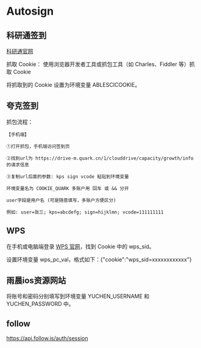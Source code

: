 # Autosign

## 科研通签到

[科研通官网](https://www.ablesci.com/)

抓取 Cookie： 使用浏览器开发者工具或抓包工具（如 Charles、Fiddler 等）抓取 Cookie

将抓取到的 Cookie 设置为环境变量 ABLESCICOOKIE。

## 夸克签到

抓包流程：

    【手机端】

    ①打开抓包，手机端访问签到页

    ②找到url为 https://drive-m.quark.cn/1/clouddrive/capacity/growth/info 的请求信息

    ③复制url后面的参数: kps sign vcode 粘贴到环境变量

    环境变量名为 COOKIE_QUARK 多账户用 回车 或 && 分开

    user字段是用户名 (可是随意填写，多账户方便区分)
    
    例如: user=张三; kps=abcdefg; sign=hijklmn; vcode=111111111

## WPS

在手机或电脑端登录 [WPS 官网](https://vip.wps.cn/home)，找到 Cookie 中的 wps_sid。

设置环境变量 wps_pc_val，格式如下：{"cookie":"wps_sid=xxxxxxxxxxxx"}

## 雨晨ios资源网站

将账号和密码分别填写到环境变量 YUCHEN_USERNAME 和 YUCHEN_PASSWORD 中。

## follow
https://api.follow.is/auth/session
